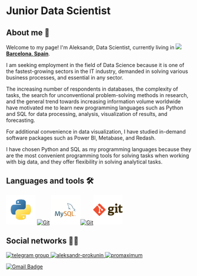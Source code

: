 
# Junior Data Scientist
## About me 👋
<p>Welcome to my page! 
I'm Aleksandr, Data Scientist, currently living in <a href="https://es.wikipedia.org/wiki/Barcelona" target="_blank" rel="noreferrer"><img src="https://cdn-icons-png.flaticon.com/512/197/197593.png" width="13"/> <b>Barcelona, Spain</b></a>. </p> 

I am seeking employment in the field of Data Science because it is one of the fastest-growing sectors in the IT industry, demanded in solving various business processes, and essential in any sector.

The increasing number of respondents in databases, the complexity of tasks, the search for unconventional problem-solving methods in research, and the general trend towards increasing information volume worldwide have motivated me to learn new programming languages such as Python and SQL for data processing, analysis, visualization of results, and forecasting.

For additional convenience in data visualization, I have studied in-demand software packages such as Power BI, Metabase, and Redash.

I have chosen Python and SQL as my programming languages because they are the most convenient programming tools for solving tasks when working with big data, and they offer flexibility in solving analytical tasks.

## Languages and tools 🛠

<p align="left">
<a href="https://developer.mozilla.org/en-US/docs/Glossary/Python" target="_blank" rel="noreferrer"><img src="https://raw.githubusercontent.com/github/explore/80688e429a7d4ef2fca1e82350fe8e3517d3494d/topics/python/python.png" width="80" height="80" alt="Python" /></a> <a href="https://www.iberdrola.com/innovation/machine-learning-automatic-learning" target="_blank" rel="noreferrer"><img src="https://bigblue.academy/images/image/blog/what-is-machine-learning-2023-beginners-guide/1-3cxboknql4qs-lryht3pqw.jpg" width="80" height="80" alt="Git" /></a>     <a href="https://developer.mozilla.org/en-US/docs/Glossary/SQL" target="_blank" rel="noreferrer"><img src="https://raw.githubusercontent.com/github/explore/80688e429a7d4ef2fca1e82350fe8e3517d3494d/topics/mysql/mysql.png" width="80" height="80" alt="Git" /></a><a href="https://developer.mozilla.org/en-US/docs/Glossary/SQL" target="_blank" rel="noreferrer"><img src="https://www.muylinux.com/wp-content/uploads/2017/10/postgresql.png" width="100" height="80" alt="Git" /></a><a href="https://developer.mozilla.org/en-US/docs/Glossary/Git" target="_blank" rel="noreferrer"><img src="https://raw.githubusercontent.com/github/explore/80688e429a7d4ef2fca1e82350fe8e3517d3494d/topics/git/git.png" width="80" height="80" alt="Git" /></a>
</p>



## Social networks 👨‍💻

  <div id="badges">
    <a href="https://t.me/apromaximum" target="_blank">
      <img src="https://cdn-icons-png.flaticon.com/512/2111/2111646.png" width="40" height="40" alt="telegram group" />
    </a>
    <a href="https://www.linkedin.com/in/aleksandr-prokunin/" target="_blank">
      <img src="https://raw.githubusercontent.com/rahuldkjain/github-profile-readme-generator/master/src/images/icons/Social/linked-in-alt.svg" width="40" height="40" alt="aleksandr-prokunin"/>
    </a>
    <a href="https://www.instagram.com/promaximum/" target="_blank">
      <img src="https://raw.githubusercontent.com/rahuldkjain/github-profile-readme-generator/master/src/images/icons/Social/instagram.svg" width="40" height="40" alt="promaximum"/>
    </a>
  </div>
  
  [![Gmail Badge](https://img.shields.io/badge/-Gmail-red?style=flat&logo=Gmail&logoColor=white)](mailto:prockushun2013@gmail.com)
